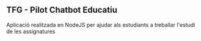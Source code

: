## TFG - Pilot Chatbot Educatiu
Aplicació realitzada en NodeJS per ajudar als estudiants a treballar l'estudi de les assignatures
